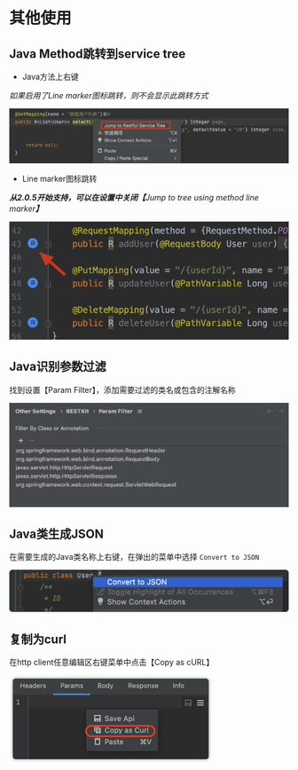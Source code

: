 # 其他使用

## Java Method跳转到service tree

- Java方法上右键

_如果启用了Line marker图标跳转，则不会显示此跳转方式_

![](images/320890215238037.png)

- Line marker图标跳转

**_从2.0.5开始支持，可以在设置中关闭【_**_Jump to tree using method line marker_**_】_**

![](images/444740215258579.png)

## Java识别参数过滤
找到设置【Param Filter】，添加需要过滤的类名或包含的注解名称

![](images/426160515255873.png)

## Java类生成JSON
在需要生成的Java类名称上右键，在弹出的菜单中选择 `Convert to JSON`

![](images/74080615257970.png)

## 复制为curl
在http client任意编辑区右键菜单中点击【Copy as cURL】

![](images/306630615262988.png)
